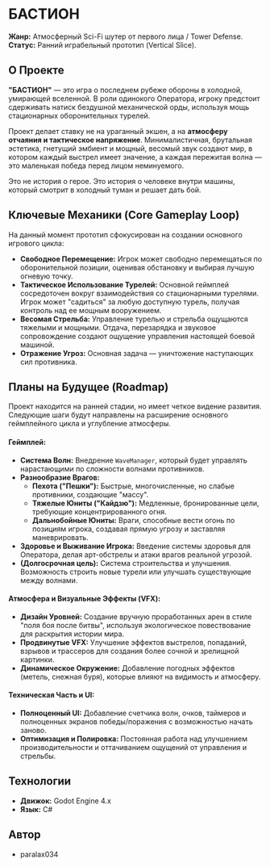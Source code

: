 # БАСТИОН

**Жанр:** Атмосферный Sci-Fi шутер от первого лица / Tower Defense.
**Статус:** Ранний играбельный прототип (Vertical Slice).

## О Проекте

**"БАСТИОН"** — это игра о последнем рубеже обороны в холодной, умирающей вселенной. В роли одинокого Оператора, игроку предстоит сдерживать натиск бездушной механической орды, используя мощь стационарных оборонительных турелей.

Проект делает ставку не на ураганный экшен, а на **атмосферу отчаяния и тактическое напряжение**. Минималистичная, брутальная эстетика, гнетущий эмбиент и мощный, весомый звук создают мир, в котором каждый выстрел имеет значение, а каждая пережитая волна — это маленькая победа перед лицом неминуемого.

Это не история о герое. Это история о человеке внутри машины, который смотрит в холодный туман и решает дать бой.

## Ключевые Механики (Core Gameplay Loop)

На данный момент прототип сфокусирован на создании основного игрового цикла:

*   **Свободное Перемещение:** Игрок может свободно перемещаться по оборонительной позиции, оценивая обстановку и выбирая лучшую огневую точку.
*   **Тактическое Использование Турелей:** Основной геймплей сосредоточен вокруг взаимодействия со стационарными турелями. Игрок может "садиться" за любую доступную турель, получая контроль над ее мощным вооружением.
*   **Весомая Стрельба:** Управление турелью и стрельба ощущаются тяжелыми и мощными. Отдача, перезарядка и звуковое сопровождение создают ощущение управления настоящей боевой машиной.
*   **Отражение Угроз:** Основная задача — уничтожение наступающих сил противника.

## Планы на Будущее (Roadmap)

Проект находится на ранней стадии, но имеет четкое видение развития. Следующие шаги будут направлены на расширение основного геймплейного цикла и углубление атмосферы.

#### Геймплей:
*   **Система Волн:** Внедрение `WaveManager`, который будет управлять нарастающими по сложности волнами противников.
*   **Разнообразие Врагов:**
    *   **Пехота ("Пешки"):** Быстрые, многочисленные, но слабые противники, создающие "массу".
    *   **Тяжелые Юниты ("Кайдзю"):** Медленные, бронированные цели, требующие концентрированного огня.
    *   **Дальнобойные Юниты:** Враги, способные вести огонь по позициям игрока, создавая прямую угрозу и заставляя маневрировать.
*   **Здоровье и Выживание Игрока:** Введение системы здоровья для Оператора, делая арт-обстрелы и атаки врагов реальной угрозой.
*   **(Долгосрочная цель):** Система строительства и улучшения. Возможность строить новые турели или улучшать существующие между волнами.

#### Атмосфера и Визуальные Эффекты (VFX):
*   **Дизайн Уровней:** Создание вручную проработанных арен в стиле "поля боя после битвы", используя экологическое повествование для раскрытия истории мира.
*   **Продвинутые VFX:** Улучшение эффектов выстрелов, попаданий, взрывов и трассеров для создания более сочной и зрелищной картинки.
*   **Динамическое Окружение:** Добавление погодных эффектов (метель, снежная буря), которые влияют на видимость и атмосферу.

#### Техническая Часть и UI:
*   **Полноценный UI:** Добавление счетчика волн, очков, таймеров и полноценных экранов победы/поражения с возможностью начать заново.
*   **Оптимизация и Полировка:** Постоянная работа над улучшением производительности и оттачиванием ощущений от управления и стрельбы.

## Технологии
*   **Движок:** Godot Engine 4.x
*   **Язык:** C#

## Автор
*   paralax034